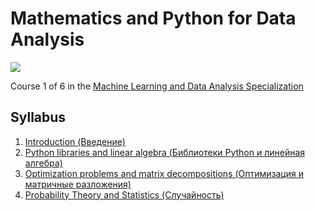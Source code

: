 # Mathematics and Python for Data Analysis

<p>
    <a href="https://www.coursera.org/specializations/machine-learning-data-analysis">
        <img src="https://coursera-course-photos.s3.amazonaws.com/05/14e8c0204811e791bde5d044b43cbe/06.jpg">
    </a>
</p>

Course 1 of 6 in the [Machine Learning and Data Analysis Specialization](https://www.coursera.org/specializations/machine-learning-data-analysis)

## Syllabus
1. [Introduction (Введение)](W1)
2. [Python libraries and linear algebra (Библиотеки Python и линейная алгебра)](W2)
3. [Optimization problems and matrix decompositions (Оптимизация и матричные разложения)](W3)
4. [Probability Theory and Statistics (Случайность)](W4)
